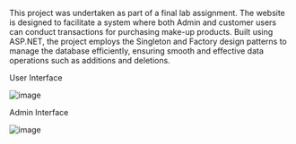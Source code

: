 This project was undertaken as part of a final lab assignment. 
The website is designed to facilitate a system where both Admin and customer users can conduct transactions for purchasing make-up products. 
Built using ASP.NET, the project employs the Singleton and Factory design patterns to manage the database efficiently, ensuring smooth and effective data operations such as additions and deletions.

User Interface

![image](https://github.com/user-attachments/assets/dab7dc63-4ba4-4c90-b120-1a154521861c)

Admin Interface

![image](https://github.com/user-attachments/assets/59de331d-fda0-495f-8b5b-e4b5713508a3)
